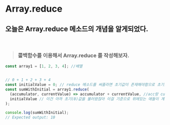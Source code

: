 # Array.reduce 

## 오늘은 Array.reduce 메소드의 개념을 알게되었다.  
</br>

> ###  콜백함수를 이용해서 Array.reduce 를 작성해보자. 



```js 
const array1 = [1, 2, 3, 4]; //배열


// 0 + 1 + 2 + 3 + 4
const initialValue = 0; // reduce 메소드를 써줄라면 초기값이 존재해야함으로 초기값 그래서 생성을 해줬어 
const sumWithInitial = array1.reduce( 
  (accumulator, currentValue) => accumulator + currentValue, //acc랑 cur이랑 더 한다는 뜻 
  initialValue // 이건 아까 초기(0)값을 불러왔잖아 이걸 기준으로 위에있는 애들이 계산을해줘 근데 const initialValue = 10 경우에는 누산기 값이 10이 기준으로 되어서 초기값도 10이 되버려 이걸 기준으로 누산기 값이 바껴서 계산이 되버려    
); 

console.log(sumWithInitial);
// Expected output: 10
```

